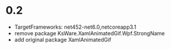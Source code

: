 # 0.2
- TargetFrameworks: net452-net6.0,netcoreapp3.1
- remove package KsWare.XamlAnimatedGif.Wpf.StrongName
- add original package XamlAnimatedGif